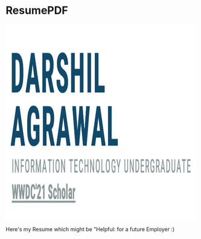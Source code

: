 # ResumePDF

<img src="Documentation/1st.png" width="1080" height="520">

Here's my Resume which might be "Helpful: for a future Employer :)
